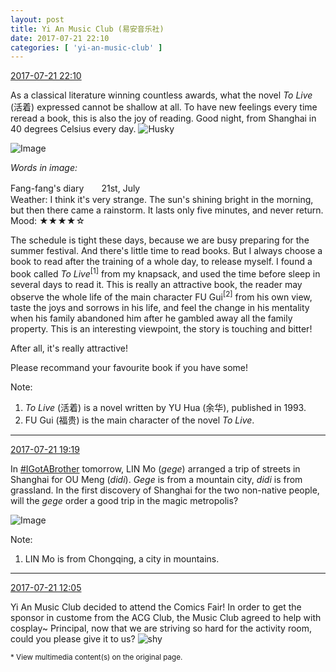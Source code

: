 ```yaml
---
layout: post
title: Yi An Music Club (易安音乐社)
date: 2017-07-21 22:10
categories: [ 'yi-an-music-club' ]
---
```


<div class="weibo-info">
  <a href="http://weibo.com/6094546964/Fdsl8it7o">2017-07-21 22:10</a>
</div>

As a classical literature winning countless awards, what the novel *To Live* (活着) expressed cannot be shallow at all. To have new feelings every time reread a book, this is also the joy of reading. Good night, from Shanghai in 40 degrees Celsius every day. ![Husky](http://img.t.sinajs.cn/t4/appstyle/expression/ext/normal/74/moren_hashiqi_org.png)

<!-- more -->

![Image](http://wx3.sinaimg.cn/mw690/006Es64Agy1fhrtvn4o2yj328n33ix6q.jpg)

*Words in image:*

Fang-fang's diary　　21st, July  
Weather: I think it's very strange. The sun's shining bright in the morning, but then there came a rainstorm. It lasts only five minutes, and never return.  
Mood: ★★★★☆

The schedule is tight these days, because we are busy preparing for the summer festival. And there's little time to read books. But I always choose a book to read after the training of a whole day, to release myself. I found a book called *To Live*<sup>[1]</sup> from my knapsack, and used the time before sleep in several days to read it. This is really an attractive book, the reader may observe the whole life of the main character FU Gui<sup>[2]</sup> from his own view, taste the joys and sorrows in his life, and feel the change in his mentality when his family abandoned him after he gambled away all the family property. This is an interesting viewpoint, the story is touching and bitter!

After all, it's really attractive!

Please recommand your favourite book if you have some!

Note:
1. *To Live* (活着) is a novel written by YU Hua (余华), published in 1993.
2. FU Gui (福贵) is the main character of the novel *To Live*.

---

<div class="weibo-info">
  <a href="http://weibo.com/6094546964/Fdre0cfPi">2017-07-21 19:19</a>
</div>

In [#IGotABrother](http://weibo.com/p/10080861f662f85120fee304ac320a7735365a) tomorrow, LIN Mo (*gege*) arranged a trip of streets in Shanghai for OU Meng (*didi*). *Gege* is from a mountain city, *didi* is from grassland. In the first discovery of Shanghai for the two non-native people, will the *gege* order a good trip in the magic metropolis?

![Image](http://wx2.sinaimg.cn/mw690/006Es64Agy1fhrq3x4m5nj326r3a51l1.jpg)

Note:
1. LIN Mo is from Chongqing, a city in mountains.

---

<div class="weibo-info">
  <a href="http://weibo.com/6094546964/FdonDdSAL">2017-07-21 12:05</a>
</div>

Yi An Music Club decided to attend the Comics Fair! In order to get the sponsor in custome from the ACG Club, the Music Club agreed to help with cosplay~ Principal, now that we are striving so hard for the activity room, could you please give it to us? ![shy](http://img.t.sinajs.cn/t4/appstyle/expression/ext/normal/6e/shamea_org.gif)

<small>* View multimedia content(s) on the original page.</small>

